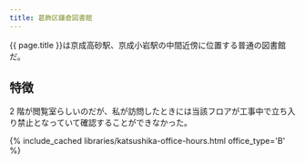 ```yaml
---
title: 葛飾区鎌倉図書館
---
```


{{ page.title }}は京成高砂駅、京成小岩駅の中間近傍に位置する普通の図書館だ。

## 特徴

2 階が閲覧室らしいのだが、私が訪問したときには当該フロアが工事中で立ち入り禁止となっていて確認することができなかった。

{% include_cached libraries/katsushika-office-hours.html office_type='B' %}
